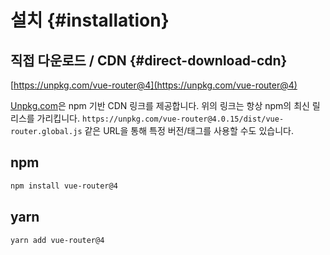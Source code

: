 # 설치 {#installation}

## 직접 다운로드 / CDN {#direct-download-cdn}

[https://unpkg.com/vue-router@4](https://unpkg.com/vue-router@4)

[Unpkg.com](https://unpkg.com)은 npm 기반 CDN 링크를 제공합니다.
위의 링크는 항상 npm의 최신 릴리스를 가리킵니다.
`https://unpkg.com/vue-router@4.0.15/dist/vue-router.global.js` 같은 URL을 통해 특정 버전/태그를 사용할 수도 있습니다.

## npm

```bash
npm install vue-router@4
```

## yarn

```bash
yarn add vue-router@4
```
